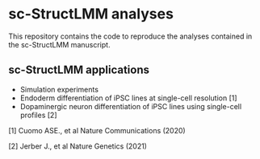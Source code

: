 # sc-StructLMM analyses

This repository contains the code to reproduce the analyses contained in the sc-StructLMM manuscript.

## sc-StructLMM applications

* Simulation experiments
* Endoderm differentiation of iPSC lines at single-cell resolution [1]
* Dopaminergic neuron differentiation of iPSC lines using single-cell profiles [2]


[1] Cuomo ASE., et al Nature Communications (2020)

[2] Jerber J., et al Nature Genetics (2021)
